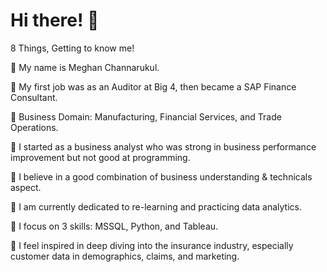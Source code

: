 # Hi there! 👋

8 Things, Getting to know me!

🌱 My name is Meghan Channarukul.

🌱 My first job was as an Auditor at Big 4, then became a SAP Finance Consultant. 

🌱 Business Domain: Manufacturing, Financial Services, and Trade Operations.

🌱 I started as a business analyst who was strong in business performance improvement but not good at programming. 

🌱 I believe in a good combination of business understanding & technicals aspect.

🌱 I am currently dedicated to re-learning and practicing data analytics.

🌱 I focus on 3 skills: MSSQL, Python, and Tableau.

🌱 I feel inspired in deep diving into the insurance industry, especially customer data in demographics, claims, and marketing.
